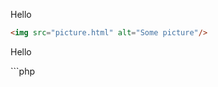 Hello<a href="something"></a>
```html
<img src="picture.html" alt="Some picture"/>
```
<p>Hello </p>
```php
<?php
echo "Hello";
```
